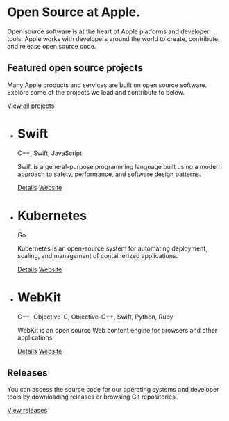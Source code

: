 Open Source at Apple.
==========

Open source software is at the heart of Apple platforms and developer tools. Apple works with developers around the world to create, contribute, and release open source code.

Featured open source projects
----------

Many Apple products and services are built on open source software. Explore some of the projects we lead and contribute to below.

[View all projects](https://opensource.apple.com/projects)

* Swift
  ==========

  C++, Swift, JavaScript

  Swift is a general-purpose programming language built using a modern approach to safety, performance, and software design patterns.

  [Details](https://opensource.apple.com/projects/swift) [Website](https://swift.org/)

* Kubernetes
  ==========

  Go

  Kubernetes is an open-source system for automating deployment, scaling, and management of containerized applications.

  [Details](https://opensource.apple.com/projects/kubernetes) [Website](https://kubernetes.io/)

* WebKit
  ==========

  C++, Objective-C, Objective-C++, Swift, Python, Ruby

  WebKit is an open source Web content engine for browsers and other applications.

  [Details](https://opensource.apple.com/projects/webkit) [Website](https://webkit.org/)

Releases
----------

You can access the source code for our operating systems and developer tools by downloading releases or browsing Git repositories.

[View releases](https://opensource.apple.com/releases)
